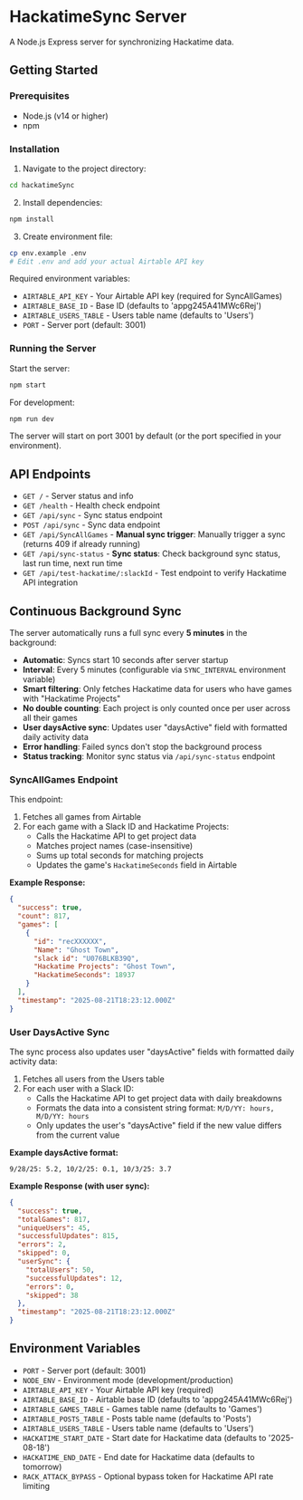 # HackatimeSync Server

A Node.js Express server for synchronizing Hackatime data.

## Getting Started

### Prerequisites
- Node.js (v14 or higher)
- npm

### Installation

1. Navigate to the project directory:
```bash
cd hackatimeSync
```

2. Install dependencies:
```bash
npm install
```

3. Create environment file:
```bash
cp env.example .env
# Edit .env and add your actual Airtable API key
```

Required environment variables:
- `AIRTABLE_API_KEY` - Your Airtable API key (required for SyncAllGames)
- `AIRTABLE_BASE_ID` - Base ID (defaults to 'appg245A41MWc6Rej')
- `AIRTABLE_USERS_TABLE` - Users table name (defaults to 'Users')
- `PORT` - Server port (default: 3001)

### Running the Server

Start the server:
```bash
npm start
```

For development:
```bash
npm run dev
```

The server will start on port 3001 by default (or the port specified in your environment).

## API Endpoints

- `GET /` - Server status and info
- `GET /health` - Health check endpoint
- `GET /api/sync` - Sync status endpoint
- `POST /api/sync` - Sync data endpoint
- `GET /api/SyncAllGames` - **Manual sync trigger**: Manually trigger a sync (returns 409 if already running)
- `GET /api/sync-status` - **Sync status**: Check background sync status, last run time, next run time
- `GET /api/test-hackatime/:slackId` - Test endpoint to verify Hackatime API integration

## Continuous Background Sync

The server automatically runs a full sync every **5 minutes** in the background:

- **Automatic**: Syncs start 10 seconds after server startup
- **Interval**: Every 5 minutes (configurable via `SYNC_INTERVAL` environment variable)
- **Smart filtering**: Only fetches Hackatime data for users who have games with "Hackatime Projects"
- **No double counting**: Each project is only counted once per user across all their games
- **User daysActive sync**: Updates user "daysActive" field with formatted daily activity data
- **Error handling**: Failed syncs don't stop the background process
- **Status tracking**: Monitor sync status via `/api/sync-status` endpoint

### SyncAllGames Endpoint

This endpoint:
1. Fetches all games from Airtable
2. For each game with a Slack ID and Hackatime Projects:
   - Calls the Hackatime API to get project data
   - Matches project names (case-insensitive) 
   - Sums up total seconds for matching projects
   - Updates the game's `HackatimeSeconds` field in Airtable

**Example Response:**
```json
{
  "success": true,
  "count": 817,
  "games": [
    {
      "id": "recXXXXXX",
      "Name": "Ghost Town",
      "slack id": "U076BLKB39Q",
      "Hackatime Projects": "Ghost Town",
      "HackatimeSeconds": 18937
    }
  ],
  "timestamp": "2025-08-21T18:23:12.000Z"
}
```

### User DaysActive Sync

The sync process also updates user "daysActive" fields with formatted daily activity data:

1. Fetches all users from the Users table
2. For each user with a Slack ID:
   - Calls the Hackatime API to get project data with daily breakdowns
   - Formats the data into a consistent string format: `M/D/YY: hours, M/D/YY: hours`
   - Only updates the user's "daysActive" field if the new value differs from the current value

**Example daysActive format:**
```
9/28/25: 5.2, 10/2/25: 0.1, 10/3/25: 3.7
```

**Example Response (with user sync):**
```json
{
  "success": true,
  "totalGames": 817,
  "uniqueUsers": 45,
  "successfulUpdates": 815,
  "errors": 2,
  "skipped": 0,
  "userSync": {
    "totalUsers": 50,
    "successfulUpdates": 12,
    "errors": 0,
    "skipped": 38
  },
  "timestamp": "2025-08-21T18:23:12.000Z"
}
```

## Environment Variables

- `PORT` - Server port (default: 3001)
- `NODE_ENV` - Environment mode (development/production)
- `AIRTABLE_API_KEY` - Your Airtable API key (required)
- `AIRTABLE_BASE_ID` - Airtable base ID (defaults to 'appg245A41MWc6Rej')
- `AIRTABLE_GAMES_TABLE` - Games table name (defaults to 'Games')
- `AIRTABLE_POSTS_TABLE` - Posts table name (defaults to 'Posts')
- `AIRTABLE_USERS_TABLE` - Users table name (defaults to 'Users')
- `HACKATIME_START_DATE` - Start date for Hackatime data (defaults to '2025-08-18')
- `HACKATIME_END_DATE` - End date for Hackatime data (defaults to tomorrow)
- `RACK_ATTACK_BYPASS` - Optional bypass token for Hackatime API rate limiting
